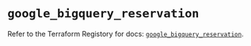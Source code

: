 # `google_bigquery_reservation`

Refer to the Terraform Registory for docs: [`google_bigquery_reservation`](https://registry.terraform.io/providers/hashicorp/google/5.21.0/docs/resources/bigquery_reservation).
